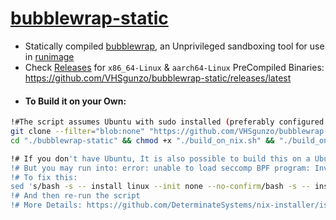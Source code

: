 # [bubblewrap-static](https://github.com/VHSgunzo/bubblewrap-static/releases/latest)

* Statically compiled [bubblewrap](https://github.com/containers/bubblewrap), an Unprivileged sandboxing tool for use in [runimage](https://github.com/VHSgunzo/runimage)
* Check [Releases](https://github.com/VHSgunzo/bubblewrap-static/releases/latest) for `x86_64-Linux` & `aarch64-Linux` PreCompiled Binaries: https://github.com/VHSgunzo/bubblewrap-static/releases/latest
- #### To Build it on your Own:
```bash
!#The script assumes Ubuntu with sudo installed (preferably configured as passwordless sudo) 
git clone --filter="blob:none" "https://github.com/VHSgunzo/bubblewrap-static.git"
cd "./bubblewrap-static" && chmod +x "./build_on_nix.sh" && "./build_on_nix.sh"

!# If you don't have Ubuntu, It is also possible to build this on a Ubuntu-Chroot or Docker
!# But you may run into: error: unable to load seccomp BPF program: Invalid argument
!# To fix this:
sed 's/bash -s -- install linux --init none --no-confirm/bash -s -- install linux --init none --extra-conf "filter-syscalls = false" --no-confirm/g' -i "./build_on_nix.sh"
!# And then re-run the script
!# More Details: https://github.com/DeterminateSystems/nix-installer/issues/324
```
